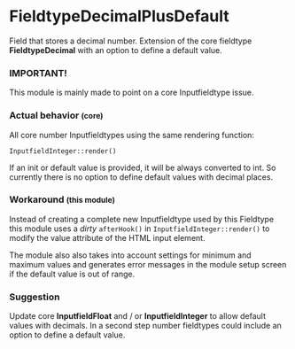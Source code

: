 # FieldtypeDecimalPlusDefault

Field that stores a decimal number. Extension of the core fieldtype **FieldtypeDecimal** with an option to define a default value.

### IMPORTANT!
This module is mainly made to point on a core Inputfieldtype issue.

### Actual behavior <small>(core)</small>
All core number Inputfieldtypes using the same rendering function:

`InputfieldInteger::render()`

If an init or default value is provided, it will be always converted to int. So currently there is no option to define default values with decimal places.

### Workaround <small>(this module)</small>
Instead of creating a complete new Inputfieldtype used by this Fieldtype this module uses a *dirty* `afterHook()` in `InputfieldInteger::render()` to modify the value attribute of the HTML input element.

The module also also takes into account settings for minimum and maximum values and generates error messages in the module setup screen if the default value is out of range.

### Suggestion
Update core **InputfieldFloat** and / or **InputfieldInteger** to allow default values with decimals. In a second step number fieldtypes could include an option to define a default value.